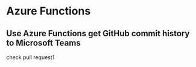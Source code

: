 # Azure Functions
## Use Azure Functions get GitHub commit history to Microsoft Teams
check pull request1

